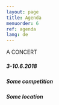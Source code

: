```yaml
---
layout: page
title: Agenda
menuorder: 6
ref: agenda
lang: de
---
```

A CONCERT

##### 3-10.6.2018 

##### Some competition

##### _Some location_

&nbsp;

&nbsp;
